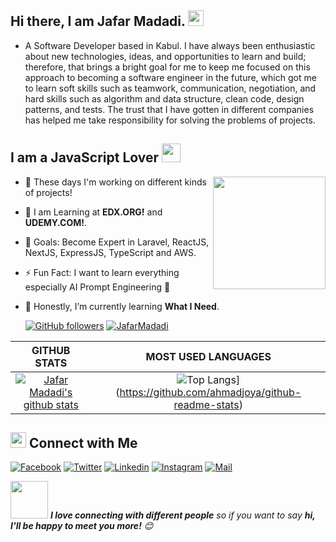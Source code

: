 <!-- welcome message -->
<h2>Hi there, I am Jafar Madadi. <img src="https://media.giphy.com/media/hvRJCLFzcasrR4ia7z/giphy.gif" width="25px"> </h2>


- A Software Developer based in Kabul. I have always been enthusiastic about new technologies, ideas, and opportunities to learn and build; therefore, that brings a bright goal for me to keep me focused on this approach to becoming a software engineer in the future, which got me to learn soft skills such as teamwork, communication, negotiation, and hard skills such as algorithm and data structure, clean code, design patterns, and tests. The trust that I have gotten in different companies has helped me take responsibility for solving the problems of projects.


<h2> I am a JavaScript Lover <img src="https://media.giphy.com/media/WUlplcMpOCEmTGBtBW/giphy.gif" width="30"></h2>
<img align='right' src="https://media.giphy.com/media/Wsju5zAb5kcOfxJV9i/giphy.gif" width="180">


- 🔭 These days I'm working on different kinds of projects!
- 📙 I am Learning at **EDX.ORG!** and **UDEMY.COM!**.
- 🎯 Goals: Become Expert in Laravel, ReactJS, NextJS, ExpressJS, TypeScript and AWS.
- ⚡ Fun Fact: I want to learn everything especially AI Prompt Engineering 🤣
- 🌱 Honestly, I’m currently learning **What I Need**.

  
  <a href="https://github.com/JafarMadadi" target="_blank">
    <img alt="GitHub followers" src="https://img.shields.io/github/followers/JafarMadadi?label=Github&style=flat"></a>
  
  <a href="https://github.com/JafarMadadi" target="_blank">
    <img src="https://komarev.com/ghpvc/?username=JafarMadadi&label=Views&color=brightgreen&style=flat" alt="JafarMadadi" /></a>

|GITHUB STATS|MOST USED LANGUAGES|
|:---:|:---:|
|[![Jafar Madadi's github stats](https://github-readme-stats.vercel.app/api?username=JafarMadadi&count_private=true&show_icons=true&theme=tokyonight)](https://github.com/JafarMadadi/github-readme-stats)|![Top Langs](https://github-readme-stats-rust-three.vercel.app/api/top-langs/?username=ahmadjoya&hide=Rich%20Text&langs_count=20&layout=compact&theme=tokyonight)](https://github.com/ahmadjoya/github-readme-stats)|



## <img src="https://media.giphy.com/media/5WJ6SOKeNKrSzblU4R/giphy.gif" width="25"> Connect with Me

[![Facebook](https://img.shields.io/badge/Facebook-1877F2?style=for-the-badge&logo=facebook&logoColor=white)](https://www.facebook.com/jafar.madadi.se00105044P/)
[![Twitter](https://img.shields.io/badge/Twitter-1DA1F2?style=for-the-badge&logo=twitter&logoColor=white)](https://twitter.com/Jafar_11353)
[![Linkedin](https://img.shields.io/badge/LinkedIn-0077B5?style=for-the-badge&logo=linkedin&logoColor=white)](https://www.linkedin.com/in/jafar-madadi/)
[![Instagram](https://img.shields.io/badge/Instagram-E4405F?style=for-the-badge&logo=instagram&logoColor=white)](https://www.instagram.com/jafarexplains/)
[![Mail](https://img.shields.io/badge/Gmail-D14836?style=for-the-badge&logo=gmail&logoColor=white)](mailto:jafar.madadi76@gmail.com)

<!-- [![Discord](https://img.shields.io/badge/Discord-7289DA?style=for-the-badge&logo=discord&logoColor=white)](https://discord.com/) 
[![Github](https://img.shields.io/badge/GitHub-100000?style=for-the-badge&logo=github&logoColor=white)](https://github.com/JafarMadadi) -->

<img src="https://media.giphy.com/media/LnQjpWaON8nhr21vNW/giphy.gif" width="60"> <em><b>I love connecting with different people</b> so if you want to say <b>hi, I'll be happy to meet you more!</b> 😊</em>

